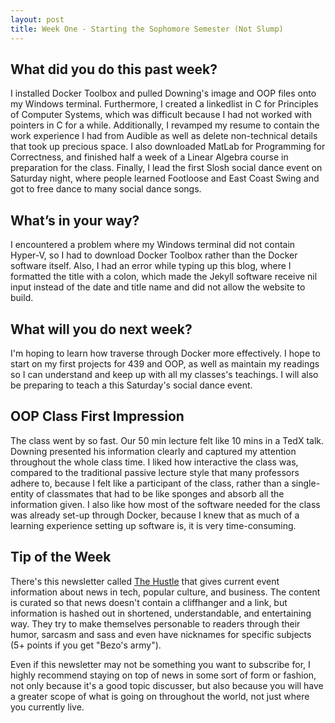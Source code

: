 ```yaml
---
layout: post
title: Week One - Starting the Sophomore Semester (Not Slump)
---
```


What did you do this past week?
------
I installed Docker Toolbox and pulled Downing's image and OOP files onto my Windows terminal. Furthermore, I created a linkedlist in C for Principles of Computer Systems, which was difficult because I had not worked with pointers in C for a while. Additionally, I revamped my resume to contain the work experience I had from Audible as well as delete non-technical details that took up precious space. I also downloaded MatLab for Programming for Correctness, and finished half a week of a Linear Algebra course in preparation for the class. Finally, I lead the first Slosh social dance event on Saturday night, where people learned Footloose and East Coast Swing and got to free dance to many social dance songs.

What’s in your way?
------
I encountered a problem where my Windows terminal did not contain Hyper-V, so I had to download Docker Toolbox rather than the Docker software itself. Also, I had an error while typing up this blog, where I formatted the title with a colon, which made the Jekyll software receive nil input instead of the date and title name and did not allow the website to build.

What will you do next week?
------
I'm hoping to learn how traverse through Docker more effectively. I hope to start on my first projects for 439 and OOP, as well as maintain my readings so I can understand and keep up with all my classes's teachings. I will also be preparing to teach a this Saturday's social dance event.

OOP Class First Impression
------

The class went by so fast. Our 50 min lecture felt like 10 mins in a TedX talk. Downing presented his information clearly and captured my attention throughout the whole class time. I liked how interactive the class was, compared to the traditional passive lecture style that many professors adhere to, because I felt like a participant of the class, rather than a single-entity of classmates that had to be like sponges and absorb all the information given. I also like how most of the software needed for the class was already set-up through Docker, because I knew that as much of a learning experience setting up software is, it is very time-consuming.


Tip of the Week
------
There's this newsletter called [The Hustle](http://ambassadors.thehustle.co/?ref=76af0631a4) that gives current event information about news in tech, popular culture, and business. The content is curated so that news doesn't contain a cliffhanger and a link, but information is hashed out in shortened, understandable, and entertaining way. They try to make themselves personable to readers through their humor, sarcasm and sass and even have nicknames for specific subjects (5+ points if you get "Bezo's army").

Even if this newsletter may not be something you want to subscribe for, I highly recommend staying on top of news in some sort of form or fashion, not only because it's a good topic discusser, but also because you will have a greater scope of what is going on throughout the world, not just where you currently live.
